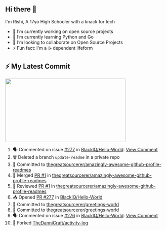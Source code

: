 ## Hi there 👋

I'm Rishi, A 17yo High Schooler with a knack for tech

- 🔭 I’m currently working on open source projects
- 🌱 I’m currently learning Python and Go
- 👯 I’m looking to collaborate on Open Source Projects
- ⚡ Fun fact: I'm a ☕ dependent lifeform


## ⚡ My Latest Commit

<!-- LATESTCOMMIT:START -->

[<img width="380px" height="200px" src="https://opengraph.githubassets.com/3026f506caa9c7875e402d186fff285ba9d36045dfd6d93ff2237aec0dcb809b/thegreatsourcerer/thegreatsourcerer/commit/7abdc208832bfd1367e840879883225dcf18b13f" />][commitUrl]

[commitUrl]: https://github.com/thegreatsourcerer/thegreatsourcerer/commit/7abdc208832bfd1367e840879883225dcf18b13f
<!-- LATESTCOMMIT:END -->

<!--START_SECTION:activity-->
1. 🗣 Commented on issue [#277](https://github.com/BlackIQ/Hello-World/issues/277) in [BlackIQ/Hello-World](https://github.com/BlackIQ/Hello-World): [View Comment](https://github.com/BlackIQ/Hello-World/issues/277#issuecomment-2670981495)
2. 🗑️ Deleted a branch `update-readme` in a private repo
3. 📝 Committed to [thegreatsourcerer/amazingly-awesome-github-profile-readmes](https://github.com/thegreatsourcerer/amazingly-awesome-github-profile-readmes/commit/23d1a385e28dbdc1b4f5cb0f75dea01c9e9d3531)
4. 🔀 Merged [PR #1](https://github.com/thegreatsourcerer/amazingly-awesome-github-profile-readmes/pull/1) in [thegreatsourcerer/amazingly-awesome-github-profile-readmes](https://github.com/thegreatsourcerer/amazingly-awesome-github-profile-readmes)
5. 🔎 Reviewed [PR #1](https://github.com/thegreatsourcerer/amazingly-awesome-github-profile-readmes/pull/1) in [thegreatsourcerer/amazingly-awesome-github-profile-readmes](https://github.com/thegreatsourcerer/amazingly-awesome-github-profile-readmes)
6. 📥 Opened [PR #277](https://github.com/BlackIQ/Hello-World/pull/277) in [BlackIQ/Hello-World](https://github.com/BlackIQ/Hello-World)
7. 📝 Committed to [thegreatsourcerer/greetings-world](https://github.com/thegreatsourcerer/greetings-world/commit/f5da5056e77ac4ff75d1c93c74143dabfeb5fa1c)
8. 📝 Committed to [thegreatsourcerer/greetings-world](https://github.com/thegreatsourcerer/greetings-world/commit/64ac455ea12d08aa9503b9bc025bac91b1a2d126)
9. 🗣 Commented on issue [#276](https://github.com/BlackIQ/Hello-World/issues/276) in [BlackIQ/Hello-World](https://github.com/BlackIQ/Hello-World): [View Comment](https://github.com/BlackIQ/Hello-World/issues/276#issuecomment-2669326257)
10. 🍴 Forked [TheDanniCraft/activity-log](https://github.com/TheDanniCraft/activity-log)
<!--END_SECTION:activity-->


